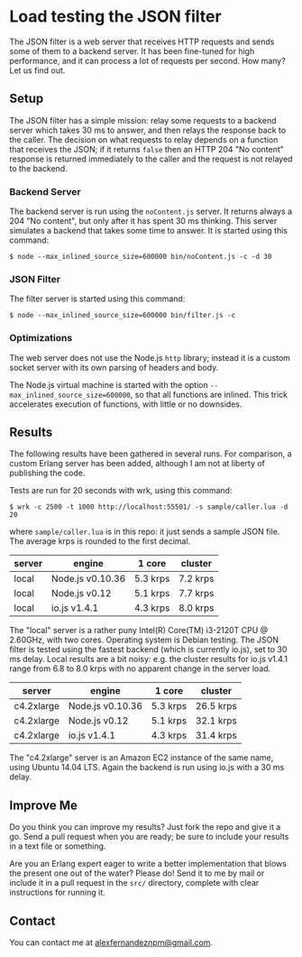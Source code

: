 # Load testing the JSON filter

The JSON filter is a web server that receives HTTP requests and sends some of them to a backend server.
It has been fine-tuned for high performance, and it can process a lot of requests per second.
How many? Let us find out.

## Setup

The JSON filter has a simple mission: relay some requests to a backend server which takes 30 ms to answer,
and then relays the response back to the caller.
The decision on what requests to relay depends on a function that receives the JSON; if it returns
`false` then an HTTP 204 "No content" response is returned immediately to the caller and the request is not relayed to the backend.

### Backend Server

The backend server is run using the `noContent.js` server.
It returns always a 204 "No content",
but only after it has spent 30 ms thinking.
This server simulates a backend that takes some time to answer.
It is started using this command:

    $ node --max_inlined_source_size=600000 bin/noContent.js -c -d 30

### JSON Filter

The filter server is started using this command:

    $ node --max_inlined_source_size=600000 bin/filter.js -c

### Optimizations

The web server does not use the Node.js `http` library;
instead it is a custom socket server with its own parsing of headers and body.

The Node.js virtual machine is started with the option `--max_inlined_source_size=600000`,
so that all functions are inlined. This trick accelerates execution of functions,
with little or no downsides.

## Results

The following results have been gathered in several runs.
For comparison, a custom Erlang server has been added, although I am not at liberty
of publishing the code.

Tests are run for 20 seconds with wrk, using this command:

    $ wrk -c 2500 -t 1000 http://localhost:55501/ -s sample/caller.lua -d 20

where `sample/caller.lua` is in this repo: it just sends a sample JSON file.
The average krps is rounded to the first decimal.

|server|engine          |1 core  |cluster |
|------|----------------|--------|--------|
|local |Node.js v0.10.36|5.3 krps|7.2 krps|
|local |Node.js v0.12   |5.1 krps|7.7 krps|
|local |io.js v1.4.1    |4.3 krps|8.0 krps|

The "local" server is a rather puny Intel(R) Core(TM) i3-2120T CPU @ 2.60GHz,
with two cores. Operating system is Debian testing.
The JSON filter is tested using the fastest backend (which is currently io.js),
set to 30 ms delay.
Local results are a bit noisy: e.g. the cluster results for io.js v1.4.1 range
from 6.8 to 8.0 krps with no apparent change in the server load.

|server|engine          |1 core  |cluster |
|------|----------------|--------|--------|
|c4.2xlarge|Node.js v0.10.36|5.3 krps|26.5 krps|
|c4.2xlarge|Node.js v0.12   |5.1 krps|32.1 krps|
|c4.2xlarge|io.js v1.4.1    |4.3 krps|31.4 krps|

The "c4.2xlarge" server is an Amazon EC2 instance of the same name,
using Ubuntu 14.04 LTS.
Again the backend is run using io.js with a 30 ms delay.

## Improve Me

Do you think you can improve my results? 
Just fork the repo and give it a go.
Send a pull request when you are ready;
be sure to include your results in a text file or something.

Are you an Erlang expert eager to write a better implementation
that blows the present one out of the water? Please do!
Send it to me by mail or include it in a pull request
in the `src/` directory, complete with clear instructions for running it.

## Contact

You can contact me at [<alexfernandeznpm@gmail.com>](mailto:alexfernandeznpm@gmail.com).

